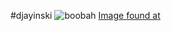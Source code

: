 #djayinski
![boobah](https://www.google.com/url?sa=i&source=images&cd=&ved=2ahUKEwjEiYGjwpzmAhWym-AKHfU8DlwQjRx6BAgBEAQ&url=https%3A%2F%2Fwww.youtube.com%2Fchannel%2FUCZPZamiukEKZRV7Bt_cB9uQ&psig=AOvVaw0nLUcp2qcKoOGwWL_cng87&ust=1575566910198100)
[Image found at](https://www.youtube.com/channel/UCZPZamiukEKZRV7Bt_cB9uQ)